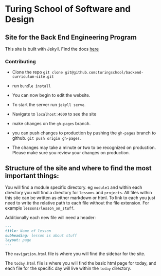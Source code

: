 # Turing School of Software and Design

## Site for the Back End Engineering Program

This site is built with Jekyll. Find the docs [here](https://jekyllrb.com/docs/usage/)

### Contributing

* Clone the repo `git clone git@github.com:turingschool/backend-curriculum-site.git`
* run `bundle install`
* You can now begin to edit the website.
* To start the server run `jekyll serve`.
* Navigate to `localhost:4000` to see the site

* make changes on the `gh-pages` branch.
* you can push changes to production by pushing the `gh-pages` branch to github. `git push origin gh-pages`.
* The changes may take a minute or two to be recognized on production. Please make sure you review your changes on production.

## Structure of the site and where to find the most important things:

You will find a module specific directory. eg `module1` and within each directory you will find a directory for `lessons` and `projects`. All files within this site can be written as either markdown or html. To link to each you just need to write the relative path to each file without the file extension. For example `lessons/lesson_on_stuff`.

Additionally each new file will need a header:

```markdown
---
title: Name of lesson
subheading: lesson is about stuff
layout: page
---
```

The `navigation.html` file is where you will find the sidebar for the site.

The `today.html` file is where you will find the basic html page for today, and each file for the specific day will live within the `today` directory.

